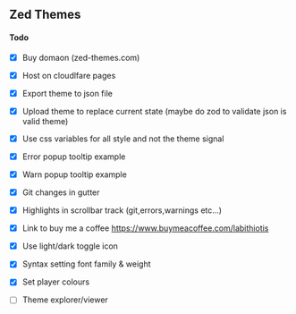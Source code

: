 ## Zed Themes

#### Todo

- [x] Buy domaon (zed-themes.com)
- [x] Host on cloudlfare pages
- [x] Export theme to json file
- [x] Upload theme to replace current state (maybe do zod to validate json is valid theme)
- [x] Use css variables for all style and not the theme signal
- [x] Error popup tooltip example
- [x] Warn popup tooltip example
- [x] Git changes in gutter
- [x] Highlights in scrollbar track (git,errors,warnings etc...)
- [x] Link to buy me a coffee https://www.buymeacoffee.com/labithiotis
- [x] Use light/dark toggle icon
- [x] Syntax setting font family & weight
- [x] Set player colours

- [ ] Theme explorer/viewer
